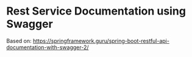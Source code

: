 # Rest Service Documentation using Swagger

Based on: https://springframework.guru/spring-boot-restful-api-documentation-with-swagger-2/


